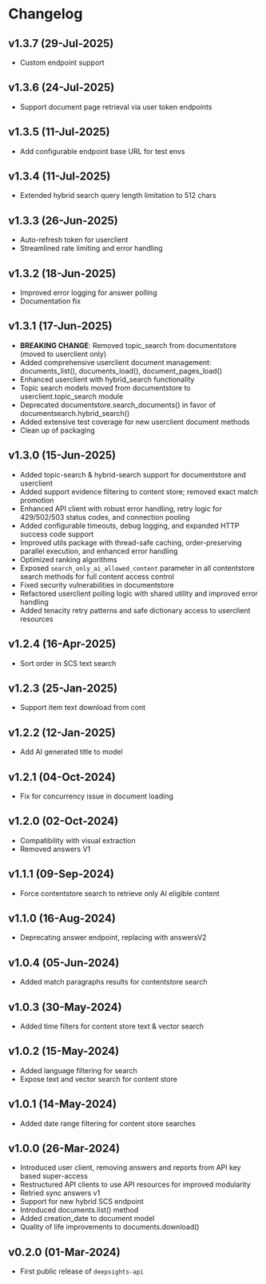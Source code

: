 # Changelog

<!--next-version-placeholder-->

## v1.3.7 (29-Jul-2025)

- Custom endpoint support

## v1.3.6 (24-Jul-2025)

- Support document page retrieval via user token endpoints 

## v1.3.5 (11-Jul-2025)

- Add configurable endpoint base URL for test envs

## v1.3.4 (11-Jul-2025)

- Extended hybrid search query length limitation to 512 chars

## v1.3.3 (26-Jun-2025)

- Auto-refresh token for userclient
- Streamlined rate limiting and error handling
 

## v1.3.2 (18-Jun-2025)

- Improved error logging for answer polling
- Documentation fix

## v1.3.1 (17-Jun-2025)

- **BREAKING CHANGE**: Removed topic_search from documentstore (moved to userclient only)
- Added comprehensive userclient document management: documents_list(), documents_load(), document_pages_load()
- Enhanced userclient with hybrid_search functionality
- Topic search models moved from documentstore to userclient.topic_search module
- Deprecated documentstore.search_documents() in favor of documentsearch.hybrid_search()
- Added extensive test coverage for new userclient document methods
- Clean up of packaging

## v1.3.0 (15-Jun-2025)

- Added topic-search & hybrid-search support for documentstore and userclient
- Added support evidence filtering to content store; removed exact match promotion
- Enhanced API client with robust error handling, retry logic for 429/502/503 status codes, and connection pooling
- Added configurable timeouts, debug logging, and expanded HTTP success code support
- Improved utils package with thread-safe caching, order-preserving parallel execution, and enhanced error handling
- Optimized ranking algorithms
- Exposed `search_only_ai_allowed_content` parameter in all contentstore search methods for full content access control
- Fixed security vulnerabilities in documentstore
- Refactored userclient polling logic with shared utility and improved error handling
- Added tenacity retry patterns and safe dictionary access to userclient resources


## v1.2.4 (16-Apr-2025)

- Sort order in SCS text search

## v1.2.3 (25-Jan-2025)

- Support item text download from cont

## v1.2.2 (12-Jan-2025)

- Add AI generated title to model 


## v1.2.1 (04-Oct-2024)

- Fix for concurrency issue in document loading


## v1.2.0 (02-Oct-2024)

- Compatibility with visual extraction
- Removed answers V1 


## v1.1.1 (09-Sep-2024)

- Force contentstore search to retrieve only AI eligible content 

## v1.1.0 (16-Aug-2024)

- Deprecating answer endpoint, replacing with answersV2

## v1.0.4 (05-Jun-2024)

- Added match paragraphs results for contentstore search


## v1.0.3 (30-May-2024)

- Added time filters for content store text & vector search


## v1.0.2 (15-May-2024)

- Added language filtering for search
- Expose text and vector search for content store


## v1.0.1 (14-May-2024)

- Added date range filtering for content store searches


## v1.0.0 (26-Mar-2024)

- Introduced user client, removing answers and reports from API key based super-access
- Restructured API clients to use API resources for improved modularity
- Retried sync answers v1
- Support for new hybrid SCS endpoint
- Introduced documents.list() method
- Added creation_date to document model
- Quality of life improvements to documents.download()


## v0.2.0 (01-Mar-2024)

- First public release of `deepsights-api`
